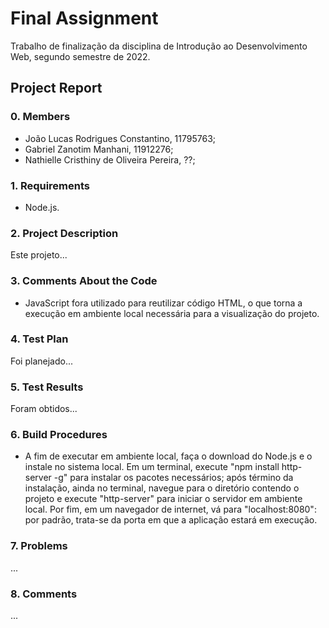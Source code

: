 # Final Assignment

Trabalho de finalização da disciplina de Introdução ao Desenvolvimento Web, segundo semestre de 2022.

## Project Report

### 0. Members

- João Lucas Rodrigues Constantino, 11795763;
- Gabriel Zanotim Manhani, 11912276;
- Nathielle Cristhiny de Oliveira Pereira, ??;

### 1. Requirements

- Node.js.

### 2. Project Description

Este projeto...

### 3. Comments About the Code

- JavaScript fora utilizado para reutilizar código HTML, o que torna a execução em ambiente local necessária para a visualização do projeto.

### 4. Test Plan

Foi planejado...

### 5. Test Results

Foram obtidos...

### 6. Build Procedures

- A fim de executar em ambiente local, faça o download do Node.js e o instale no sistema local. Em um terminal, execute "npm install http-server -g" para instalar os pacotes necessários; após término da instalação, ainda no terminal, navegue para o diretório contendo o projeto e execute "http-server" para iniciar o servidor em ambiente local. Por fim, em um navegador de internet, vá para "localhost:8080": por padrão, trata-se da porta em que a aplicação estará em execução.

### 7. Problems

...

### 8. Comments

...
